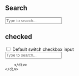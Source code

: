 <div class="container py-5 d-none">
    <div class="position-relative">
        <h2 class="text-center mb-4">Search</h2>
        <form action="../ajaxPhp.php" method="post">
            <input type="text" name="search" id="search" class="form-control" placeholder="Type to search...">
        </form>
        <div id="result"></div>
    </div>
</div>
<script>
    $(function () {
        // $(function () { ... }) — это сокращение для $(document).ready(function() { ... }).
        // Код внутри будет выполняться, когда DOM полностью загружен.
        let debounceTimer;
        // Переменная для хранения таймера (дебаунса), чтобы избежать лишних AJAX-запросов.
        $('#search').keyup(function () {
            // Привязываем событие `keyup` (отпускание клавиши) к элементу с id="search".
            clearTimeout(debounceTimer);
            // Очищаем ранее установленный таймер, чтобы избежать выполнения старого запроса.
            debounceTimer = setTimeout(() => {
                // Устанавливаем новый таймер (дебаунс) с задержкой в 300 мс.
                let search = $('#search').val().trim();
                // Получаем значение из поля ввода (удаляем пробелы в начале и конце строки).
                if (search === '') {
                    // Проверяем, пустое ли поле ввода.
                    $('#result').hide();
                    // Если поле пустое, скрываем блок с результатами.
                    return;
                    // Прерываем выполнение дальнейшего кода.
                } else {
                    // Если поле ввода не пустое:
                    $('#result').show();
                    // Показываем блок с результатами.
                }
                $.ajax({
                    url: 'ajax_controllerSearch.php',
                    // Указываем URL контроллера, который будет обрабатывать запрос.
                    type: 'POST',
                    // Используем метод POST для отправки данных на сервер.
                    dataType: 'json',
                    // Ожидаем, что сервер вернёт JSON-ответ.
                    data: {search: search},
                    // Отправляем значение поля ввода (`search`) на сервер.
                    success: function (data) {
                        // Выполняется при успешном выполнении AJAX-запроса.
                        console.log("Ответ от сервера:", data);
                        // Логируем ответ сервера в консоль для отладки.
                        $('#result').html('');
                        // Очищаем содержимое блока с результатами.
                        if (Array.isArray(data)) {
                            // Проверяем, является ли ответ сервера массивом.
                            if (data.length === 0) {
                                // Если массив пустой:
                                $('#result').html('<p>Нет результатов</p>');
                                // Выводим сообщение "Нет результатов".
                            } else {
                                // Если массив содержит элементы:
                                data.forEach(video => {
                                    // Перебираем каждый элемент массива.
                                    $('#result').append(`
                                        <p>
                                            <a href="../video/templateEditedVideo.php?id=${video.id}">${video.name_tyan}</a>
                                        </p>
                                    `);
                                    // Добавляем название видео в блок результатов.
                                });
                            }
                        } else {
                            // Если ответ не массив:
                            console.error("Ожидался массив, но получено:", data);
                            // Логируем ошибку в консоль.
                            $('#result').html('<p>Ошибка обработки данных</p>');
                            // Показываем сообщение об ошибке в блоке результатов.
                        }
                    },
                    error: function (xhr, status, error) {
                        // Выполняется при ошибке AJAX-запроса.
                        console.error("Ошибка AJAX запроса:", error);
                        // Логируем сообщение об ошибке.
                        alert('Ошибка при выполнении запроса');
                        // Показываем пользователю уведомление об ошибке.
                    }
                });
            }, 200);
            // Таймаут в 300 мс для предотвращения слишком частых запросов.
        });
    });
</script>
<div class="container py-5 d-none">
    <div class="position-relative row">
        <h2 class="mb-4">checked</h2>
        <div class="col-md-2">
            <div class="form-check form-switch">
                <input class="form-check-input" type="checkbox" role="switch" id="flexSwitchCheckDefault">
                <label class="form-check-label" for="flexSwitchCheckDefault">Default switch checkbox input</label>
            </div>
        </div>
        <div class="col-md-2">
            <form action="../ajaxPhp.php" method="post">
                <input type="text" name="search_checkbox" id="search_checkbox" class="form-control"
                       placeholder="Type to search...">
            </form>
        </div>
        <div id="result_checked" style="width:1000px;">

        </div>
    </div>

</div>
<script>
    // checkbox
    $(function () {
        $('#result_checked').hide(); // Скрываем результат по умолчанию
        $('#flexSwitchCheckDefault').on('change', function () {
            let currentState = $(this).prop('checked');
            console.log(currentState);
            if (currentState) {
                $.ajax({
                    url: 'ajax_controllerTable.php',
                    type: 'POST',
                    dataType: 'json',
                    data: { table: 'table' },
                    success: function (data) {
                        $('#result_checked').empty(); // Очищаем контейнер перед добавлением
                        if (data.length === 0) {
                            $('#result_checked').append('<p>Нет доступных данных.</p>').fadeIn();
                            return;
                        }
                        data.forEach(table => {
                            let tableEl = $(`
                            <div class="row mb-3 p-2 border rounded bg-light">
                                <div class="col-md-1 text-center">
                                    <strong>ID</strong>
                                    <p class="mb-0">${table.id}</p>
                                </div>
                                <div class="col-md-2 text-center">
                                    <strong>prew</strong>
                                    <a href="/video/templateEditedVideo.php?id=${table.id}" class="mb-0 text-truncate">link</a>
                                </div>
                                <div class="col-md-2 text-center">
                                    <strong>Name Video</strong>
                                    <p class="mb-0 text-truncate">${table.name_video}</p>
                                </div>
                                <div class="col-md-2 text-center">
                                    <strong>Name Tyan</strong>
                                    <p class="mb-0 text-truncate">${table.name_tyan}</p>
                                </div>
                                <div class="col-md-1 text-center">
                                    <strong>Likes</strong>
                                    <p class="mb-0">${table.likes}</p>
                                </div>
                                <div class="col-md-2 text-center">
                                    <strong>Sort Name</strong>
                                    <p class="mb-0 text-truncate">${table.sort_name}</p>
                                </div>
                                <div class="col-md-2 text-center">
                                    <button class="btn btn-danger btn-sm delete-btn" data-id="${table.id}">Удалить</button>
                                </div>
                            </div>
                        `);
                            $('#result_checked').append(tableEl);
                            tableEl.fadeIn(); // Плавное появление
                        });
                        $('#result_checked').fadeIn(); // Показываем контейнер
                    },
                    error: function (xhr, status, error) {
                        console.error("Ошибка AJAX запроса:", status, error, xhr.responseText);
                        alert('Ошибка при выполнении запроса: ' + error);
                    }
                });
            } else {
                $('#result_checked').fadeOut(); // Плавное исчезновение
                console.log('Чекбокс не активен');
            }
        });
    });
    // delet
    $(function () {
        $(document).on('click', '.delete-btn', function () {
            let id = $(this).data('id');
            console.log(id);
            $.ajax({
                url: 'ajax_controllerDelete.php',
                type: 'get',
                dataType: 'json',
                data: { id: id },
                success: function (data){
                    if (data.success) {
                        //alert(data.message); // Показываем сообщение об успешном удалении
                        // Удаляем элемент из DOM
                        $(`[data-id="${id}"]`).closest('.row').remove();
                    } else {
                        alert('Ошибка: ' + data.message);
                    }
                },
                error: function (xhr, status, error) {
                    console.error("Ошибка AJAX запроса:", status, error, xhr.responseText);
                    alert('Ошибка при выполнении запроса: ' + error);
                }
            })
        });
    });
    // search no server
    $(function () {
        $('#search_checkbox').on('keyup', function () {
            let searchText = $(this).val().toLowerCase(); // Получаем текст из поля поиска
            console.log(searchText);
            $('#result_checked .row').filter(function () { // Правильный селектор строк
                $(this).toggle($(this).text().toLowerCase().indexOf(searchText) > -1);
                // Показываем или скрываем строки, в зависимости от наличия текста
            });
        });
    });

</script>
